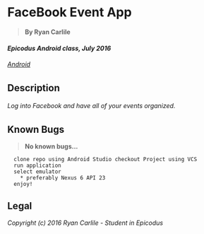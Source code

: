 # FaceBook Event App
> **By Ryan Carlile**

#### _Epicodus Android class, July 2016_

###### _[Android](https://www.learnhowtoprogram.com/android)_


## __Description__

######  Log into Facebook and have all of your events organized.

## Known Bugs

> **No known bugs...**

```
  clone repo using Android Studio checkout Project using VCS
  run application
  select emulator
    * preferably Nexus 6 API 23
  enjoy!
  ```


Legal
------

_*Copyright (c) 2016 Ryan Carlile - Student in Epicodus*_
